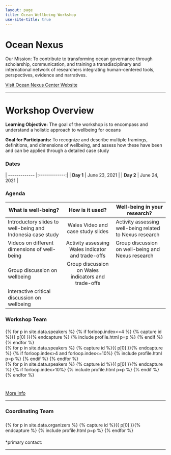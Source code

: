 ```yaml
---
layout: page
title: Ocean Wellbeing Workshop
use-site-title: true
---
```


# Ocean Nexus
Our Mission: To contribute to transforming ocean governance through scholarship, communication, and training a transdisciplinary and international network of researchers integrating human-centered tools, perspectives, evidence and narratives.

[Visit Ocean Nexus Center Website](https://oceannexus.uw.edu/)

<hr>

# Workshop Overview

**Learning Objective:** The goal of the workshop is to encompass and understand a holistic approach to wellbeing for oceans 

**Goal for Participants:** To recognize and describe multiple framings, definitions, and dimensions of wellbeing, and assess how these have been and can be applied through a detailed case study

### **Dates**

| ------------- |:-------------:|
| **Day 1**     | June 23, 2021 |
| **Day 2**     | June 24, 2021 |

### Agenda

| What is well-being? | How is it used? | Well-being in your research? |
| ------------- |:-------------:| ------------ |
| Introductory slides to well-being and Indonesia case study | Wales Video and case study slides | Activity assessing well-being related to Nexus research |
| Videos on different dimensions of well-being | Activity assessing Wales indicator and trade-offs | Group discussion on well-being and Nexus research |
| Group discussion on wellbeing | Group discussion on Wales indicators and trade-offs | |
| interactive critical discussion on wellbeing | | |
### Workshop Team
<div class="container" style="margin-top: 20px;margin-bottom: 10px;">
  <div class="row">
  {% for p in site.data.speakers %}
  {% if forloop.index<=4 %}
  {% capture id %}{{ p[0] }}{% endcapture %}
  {% include profile.html p=p %}
  {% endif %}
  {% endfor %}
  </div>
  <div class="row">
  {% for p in site.data.speakers %}
  {% capture id %}{{ p[0] }}{% endcapture %}
  {% if forloop.index>4 and forloop.index<=10%}
  {% include profile.html p=p %}
  {% endif %}
  {% endfor %}
  </div>
  <div class="row">
  {% for p in site.data.speakers %}
  {% capture id %}{{ p[0] }}{% endcapture %}
  {% if forloop.index>10%}
  {% include profile.html p=p %}
  {% endif %}
  {% endfor %}
 </div>
</div>

<div class="container" style="margin-top: 40px;margin-bottom: 10px;">
<a href="speakers">More Info</a>
</div>

<hr>

### Coordinating Team

<!-- prettier-ignore -->
<div class="container" style="margin-top: 25px;margin-bottom: 20px;">
  <div class="row">
    {% for p in site.data.organizers %}
    {% capture id %}{{ p[0] }}{% endcapture %}
    {% include profile.html p=p %}
    {% endfor %}
  </div>
</div>

\*primary contact: 
<hr>


